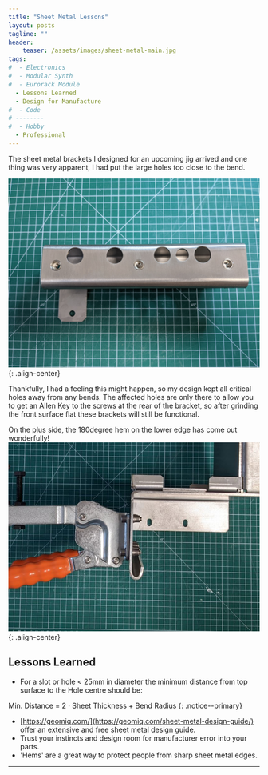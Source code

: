 ```yaml
---
title: "Sheet Metal Lessons"
layout: posts
tagline: ""
header:
    teaser: /assets/images/sheet-metal-main.jpg
tags:
#  - Electronics
#  - Modular Synth
#  - Eurorack Module
  - Lessons Learned
  - Design for Manufacture
#  - Code
# --------
#  - Hobby
  - Professional
---
```

The sheet metal brackets I designed for an upcoming jig arrived and one thing was very apparent, I had put the large holes too close to the bend.

![](../assets/images/sheet-metal-main.jpg){: .align-center}

Thankfully, I had a feeling this might happen, so my design kept all critical holes away from any bends. The affected holes are only there to allow you to get an Allen Key to the screws at the rear of the bracket, so after grinding the front surface flat these brackets will still be functional.

On the plus side, the 180degree hem on the lower edge has come out wonderfully!
![](../assets/images/sheet-metal-180-hem.jpg){: .align-center}
## Lessons Learned
- For a slot or hole < 25mm in diameter the minimum distance from top surface to the Hole centre should be:

Min. Distance = 2 · Sheet Thickness + Bend Radius 
{: .notice--primary}
- [https://geomiq.com/](https://geomiq.com/sheet-metal-design-guide/) offer an extensive and free sheet metal design guide.
- Trust your instincts and design room for manufacturer error into your parts.
- 'Hems' are a great way to protect people from sharp sheet metal edges.

***
